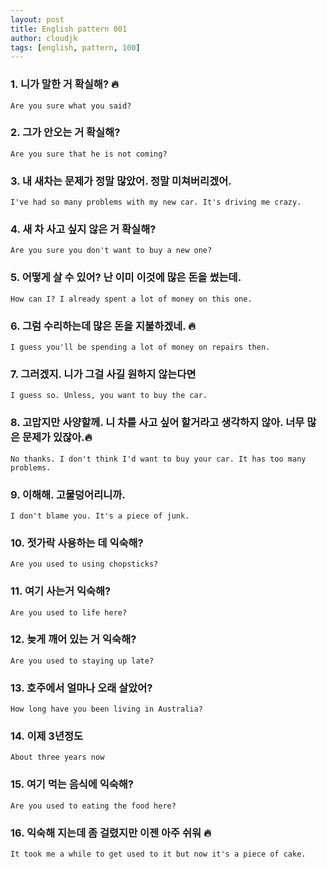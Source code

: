 ```yaml
---
layout: post
title: English pattern 001
author: cloudjk
tags: [english, pattern, 100]
---
```


### 1. 니가 말한 거 확실해? 🔥

    Are you sure what you said?

### 2. 그가 안오는 거 확실해?

    Are you sure that he is not coming?

### 3. 내 새차는 문제가 정말 많았어. 정말 미쳐버리겠어.

    I've had so many problems with my new car. It's driving me crazy.

### 4. 새 차 사고 싶지 않은 거 확실해?

    Are you sure you don't want to buy a new one?

### 5. 어떻게 살 수 있어? 난 이미 이것에 많은 돈을 썼는데.

    How can I? I already spent a lot of money on this one.

### 6. 그럼 수리하는데 많은 돈을 지불하겠네. 🔥

    I guess you'll be spending a lot of money on repairs then.

### 7. 그러겠지. 니가 그걸 사길 원하지 않는다면

    I guess so. Unless, you want to buy the car.

### 8. 고맙지만 사양할께. 니 차를 사고 싶어 할거라고 생각하지 않아. 너무 많은 문제가 있잖아.🔥

    No thanks. I don't think I'd want to buy your car. It has too many problems.

### 9. 이해해. 고물덩어리니까.

    I don't blame you. It's a piece of junk.

### 10. 젓가락 사용하는 데 익숙해?

    Are you used to using chopsticks?

### 11. 여기 사는거 익숙해?

    Are you used to life here?

### 12. 늦게 깨어 있는 거 익숙해?

    Are you used to staying up late?

### 13. 호주에서 얼마나 오래 살았어?

    How long have you been living in Australia?

### 14. 이제 3년정도

    About three years now

### 15. 여기 먹는 음식에 익숙해?

    Are you used to eating the food here?

### 16. 익숙해 지는데 좀 걸렸지만 이젠 아주 쉬워 🔥

    It took me a while to get used to it but now it's a piece of cake.
